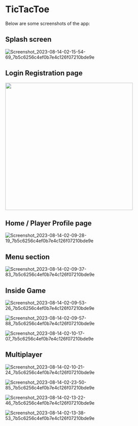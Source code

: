 # TicTacToe

Below are some screenshots of the app:

## Splash screen

![Screenshot_2023-08-14-02-15-54-69_7b5c6256c4ef0b7e4c126f07210bde9e](https://github.com/Rafi260/TicTacToe/assets/85826615/32f86f68-cb1f-4193-90bc-ccc35f62b461)


## Login Registration page

<img src="https://github.com/Rafi260/TicTacToe/assets/85826615/9bd78694-040c-4d2d-8ed9-a47260cdd3aa" width="400px">

## Home / Player Profile page

![Screenshot_2023-08-14-02-09-28-19_7b5c6256c4ef0b7e4c126f07210bde9e](https://github.com/Rafi260/TicTacToe/assets/85826615/b4f3442d-701c-4633-896c-ba93663ea159)

## Menu section

![Screenshot_2023-08-14-02-09-37-83_7b5c6256c4ef0b7e4c126f07210bde9e](https://github.com/Rafi260/TicTacToe/assets/85826615/c20f2fdd-1ae2-4711-ada0-8bd1ca814205)

## Inside Game

![Screenshot_2023-08-14-02-09-53-26_7b5c6256c4ef0b7e4c126f07210bde9e](https://github.com/Rafi260/TicTacToe/assets/85826615/db6221cd-5a31-4641-ba53-f46d8dbd2e24)

![Screenshot_2023-08-14-02-09-57-88_7b5c6256c4ef0b7e4c126f07210bde9e](https://github.com/Rafi260/TicTacToe/assets/85826615/6700a396-87f0-4037-9564-d02719cfc83a)


![Screenshot_2023-08-14-02-10-17-07_7b5c6256c4ef0b7e4c126f07210bde9e](https://github.com/Rafi260/TicTacToe/assets/85826615/6aaf4d88-66cc-45b6-ba9a-6d160679e2cc)

## Multiplayer

![Screenshot_2023-08-14-02-10-21-24_7b5c6256c4ef0b7e4c126f07210bde9e](https://github.com/Rafi260/TicTacToe/assets/85826615/1032b0c9-7ee1-45c2-95c2-686897284051)

![Screenshot_2023-08-14-02-23-50-85_7b5c6256c4ef0b7e4c126f07210bde9e](https://github.com/Rafi260/TicTacToe/assets/85826615/b52a8cba-11d8-45f7-9d88-e3b534381e29)

![Screenshot_2023-08-14-02-13-22-46_7b5c6256c4ef0b7e4c126f07210bde9e](https://github.com/Rafi260/TicTacToe/assets/85826615/1283e6e3-ebfa-41a2-b13c-996d9f130c80)

![Screenshot_2023-08-14-02-13-38-53_7b5c6256c4ef0b7e4c126f07210bde9e](https://github.com/Rafi260/TicTacToe/assets/85826615/f83514fc-13b3-4422-aab3-b1ef7ce8b4c4)
